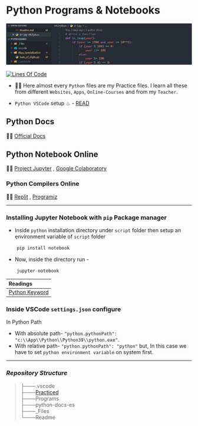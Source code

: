 # Python Programs & Notebooks

![Python Image](./_Files/Python_banner.png)

[![Lines Of Code](https://tokei.rs/b1/github.com/Koushikon/Py.Programs?category=code)](https://github.com/Koushikon/Py.Programs)

- 🐱‍🏍 Here almost every `Python` files are my Practice files. I learn all these from different `Websites`, `Apps`, `Online-Courses` and from my `Teacher`.

- `Python VSCode` setup ♨ - [READ][pylnk0003]

## Python Docs

🐱‍👓 [Official Docs][pylnk0004]

## Python Notebook Online

🐱‍🐉 [Project Jupyter][pylnk0005] , [Google Colaboratory][pylnk0006]

### Python Compilers Online

🚴‍♀️ [Replit][pylnk0007] , [Programiz][pylnk0008]

---

### Installing Jupyter Notebook with `pip` Package manager

- Inside `python` installation directory under `script` folder then setup an environment variable of `script` folder

```Python
    pip install notebook
```

- Now, inside the directory run -

```Python
    jupyter-notebook
```

| Readings |
| :--- |
| [Python Keyword][pylnk0001] |

### Inside VSCode `settings.json` configure

In Python Path

- With absolute path- `"python.pythonPath": "c:\\App\\Python\\Python39\\python.exe"`.
- With relative path- `"python.pythonPath": "python"` but, In this case we have to set `python environment variable` on system first.

---

### *Repository Structure*

> ├───.vscode <br />
> ├───[Practiced][pylnk0002] <br />
> ├───Programs <br />
> ├───python-docs-es <br />
> ├───_Files <br />
> └───Readme

<!-- Links -->
[pylnk0001]: ./Python%20Keywords.md
[pylnk0002]: ./Practiced/Readme.md
[pylnk0003]: https://code.visualstudio.com/docs/python/python-tutorial
[pylnk0004]: https://docs.python.org/3/
[pylnk0005]: https://jupyter.org/try
[pylnk0006]: https://colab.research.google.com/notebooks/
[pylnk0007]: https://replit.com/languages/python3
[pylnk0008]: https://www.programiz.com/python-programming/online-compiler/

<!-- [pylnk0009]:

[pylnk0010]:

[pylnk0011]: -->
